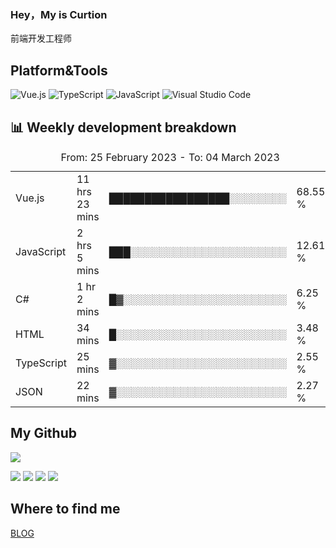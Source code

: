 ### Hey，My is Curtion
前端开发工程师
## Platform&Tools

![Vue.js](https://img.shields.io/badge/-Vue.js-4FC08D?style=flat-square&logo=Vue.js&logoColor=white)
![TypeScript](https://img.shields.io/badge/-TypeScript-007ACC?style=flat-square&logo=typescript&logoColor=white)
![JavaScript](https://img.shields.io/badge/-JavaScript-F7DF1E?style=flat-square&logo=javascript&logoColor=black)
![Visual Studio Code](https://img.shields.io/badge/-VSCode-007ACC?style=flat-square&logo=Visual-Studio-Code&logoColor=white)

## 📊 Weekly development breakdown

<!--START_SECTION:waka-->

<table><caption>From: 25 February 2023 - To: 04 March 2023</caption><tr><td>Vue.js</td><td>11 hrs 23 mins</td><td>█████████████████░░░░░░░░</td><td>68.55 %</td></tr><tr><td>JavaScript</td><td>2 hrs 5 mins</td><td>███░░░░░░░░░░░░░░░░░░░░░░</td><td>12.61 %</td></tr><tr><td>C#</td><td>1 hr 2 mins</td><td>█▓░░░░░░░░░░░░░░░░░░░░░░░</td><td>6.25 %</td></tr><tr><td>HTML</td><td>34 mins</td><td>█░░░░░░░░░░░░░░░░░░░░░░░░</td><td>3.48 %</td></tr><tr><td>TypeScript</td><td>25 mins</td><td>▓░░░░░░░░░░░░░░░░░░░░░░░░</td><td>2.55 %</td></tr><tr><td>JSON</td><td>22 mins</td><td>▓░░░░░░░░░░░░░░░░░░░░░░░░</td><td>2.27 %</td></tr></table>

<!--END_SECTION:waka-->

## My Github

![](http://github-profile-summary-cards.vercel.app/api/cards/profile-details?username=curtion&theme=nord_bright)

![](http://github-profile-summary-cards.vercel.app/api/cards/stats?username=curtion&theme=nord_bright)
![](http://github-profile-summary-cards.vercel.app/api/cards/productive-time?username=curtion&theme=nord_bright&utcOffset=8)
![](http://github-profile-summary-cards.vercel.app/api/cards/repos-per-language?username=curtion&theme=nord_bright)
![](http://github-profile-summary-cards.vercel.app/api/cards/most-commit-language?username=curtion&theme=nord_bright)

## Where to find me

[BLOG](https://blog.3gxk.net)
